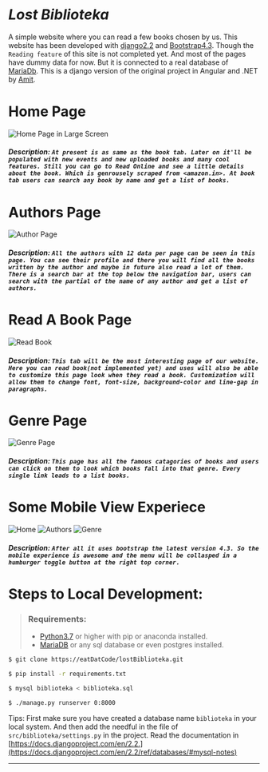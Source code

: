 # _Lost Biblioteka_

 A simple website where you can read a few books chosen by us. This website has been developed with [django2.2](https://djangoproject.com) and [Bootstrap4.3](https://getbootstrap.com). Though the `Reading feature` of this site is not completed yet. And most of the pages have dummy data for now. But it is connected to a real database of [MariaDb](https://mariadb.org). This is a django version of the original project in Angular and .NET by [Amit](https://github.com/amit5211/Bibliotheca.git). 
 
 # Home Page
 
 ![Home Page in Large Screen](screenshots/home-page-large.png)
 
 ##### _Description_: `At present is as same as the book tab. Later on it'll be populated with new events and new uploaded books and many cool features. Still you can go to Read Online and see a little details about the book. Which is genrousely scraped from <amazon.in>. At book tab users can search any book by name and get a list of books.`
 
 # Authors Page
 
 ![Author Page](screenshots/authors-large.png)
 
 ##### _Description_: `All the authors with 12 data per page can be seen in this page. You can see their profile and there you will find all the books written by the author and maybe in future also read a lot of them. There is a search bar at the top below the navigation bar, users can search with the partial of the name of any author and get a list of authors.`
 
 # Read A Book Page
 
 ![Read Book](screenshots/read-book-large.png)
 
  ##### _Description_: `This tab will be the most interesting page of our website. Here you can read book(not implemented yet) and uses will also be able to customize this page look when they read a book. Customization will allow them to change font, font-size, background-color and line-gap in paragraphs.`
  
 # Genre Page
 
 ![Genre Page](screenshots/genre-large.png)
 
  ##### _Description_: `This page has all the famous catagories of books and users can click on them to look which books fall into that genre. Every single link leads to a list books.`
  
 # Some Mobile View Experiece
 ![Home](screenshots/home-mobile.png) ![Authors](screenshots/authors-mobile.png) ![Genre](screenshots/genre-mobile.png)
  ##### _Description_: `After all it uses bootstrap the latest version 4.3. So the mobile experience is awesome and the menu will be collasped in a humburger toggle button at the right top corner.`
  
  
# Steps to Local Development:
> ### Requirements:
> * [Python3.7](https://python.org) or higher with pip or anaconda installed.
> * [MariaDB](https://mariadb.org) or any sql database or even postgres installed.
>   


```bash
$ git clone https://eatDatCode/lostBiblioteka.git

$ pip install -r requirements.txt

$ mysql biblioteka < biblioteka.sql 

$ ./manage.py runserver 0:8000
```

Tips: First make sure you have created a database name `biblioteka` in your local system. And then add the needful in the file of `src/biblioteka/settings.py` in the project. Read the documentation in [https://docs.djangoproject.com/en/2.2.](https://docs.djangoproject.com/en/2.2/ref/databases/#mysql-notes) <hr>